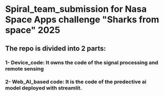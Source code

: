# Spiral_team_submission for Nasa Space Apps challenge "Sharks from space" 2025

## The repo is divided into 2 parts:
### 1- Device_code: It owns the code of the signal processing and remote sensing
### 2- Web_AI_based code: It is the code of the predective ai model deployed with streamlit.
